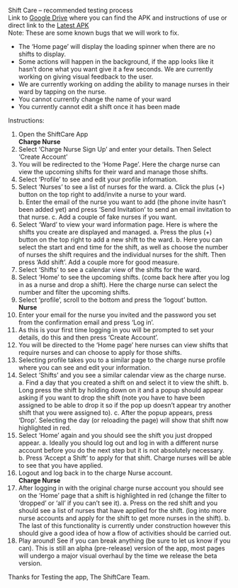 Shift Care – recommended testing process<br>
Link to [Google Drive](https://drive.google.com/drive/folders/13e43J8viCah0rvO-ksIcL9Au1hPTTqk0?usp=sharing) where you can find the APK and instructions of use or direct link to the [Latest APK](https://drive.google.com/file/d/1ZZ3r3PE0wPoFYHDsyCwKp3hKrkE5zkh6/view?usp=sharing)<br>
Note: These are some known bugs that we will work to fix.
-	The ‘Home page’ will display the loading spinner when there are no shifts to display. 
-	Some actions will happen in the background, if the app looks like it hasn’t done what you want give it a few seconds. We are currently working on giving visual feedback to the user.
-	We are currently working on adding the ability to manage nurses in their ward by tapping on the nurse.
-	You cannot currently change the name of your ward
-	You currently cannot edit a shift once it has been made

Instructions:
1.	Open the ShiftCare App<br>
**Charge Nurse**<br>
2.	Select ‘Charge Nurse Sign Up’ and enter your details. Then Select ‘Create Account’
3.	You will be redirected to the ‘Home Page’. Here the charge nurse can view the upcoming shifts for their ward and manage those shifts.
4.	Select ‘Profile’ to see and edit your profile information.
5.	Select ‘Nurses’ to see a list of nurses for the ward. 
a.	Click the plus (+) button on the top right to add/invite a nurse to your ward.  
b.	Enter the email of the nurse you want to add (the phone invite hasn’t been added yet) and press ‘Send Invitation’ to send an email invitation to that nurse.
c.	Add a couple of fake nurses if you want.
6.	Select ‘Ward’ to view your ward information page. Here is where the shifts you create are displayed and managed.
a.	Press the plus (+) button on the top right to add a new shift to the ward.
b.	Here you can select the start and end time for the shift, as well as choose the number of nurses the shift requires and the individual nurses for the shift. Then press ‘Add shift’. Add a couple more for good measure.
7.	Select ‘Shifts’ to see a calendar view of the shifts for the ward.
8.	Select ‘Home’ to see the upcoming shifts. (come back here after you log in as a nurse and drop a shift). Here the charge nurse can select the number and filter the upcoming shifts.
9.	Select ‘profile’, scroll to the bottom and press the ‘logout’ button.<br>
**Nurse**<br>
10.	Enter your email for the nurse you invited and the password you set from the confirmation email and press ‘Log in’.
11.	As this is your first time logging in you will be prompted to set your details, do this and then press ‘Create Account’.
12.	You will be directed to the ‘Home page’ here nurses can view shifts that require nurses and can choose to apply for those shifts.
13.	Selecting profile takes you to a similar page to the charge nurse profile where you can see and edit your information.
14.	Select ‘Shifts’ and you see a similar calendar view as the charge nurse. 
a.	Find a day that you created a shift on and select it to view the shift.
b.	Long press the shift by holding down on it and a popup should appear asking if you want to drop the shift (note you have to have been assigned to be able to drop it so if the pop up doesn’t appear try another shift that you were assigned to).
c.	After the popup appears, press ‘Drop’. Selecting the day (or reloading the page) will show that shift now highlighted in red.
15.	Select ‘Home’ again and you should see the shift you just dropped appear. 
a.	Ideally you should log out and log in with a different nurse account before you do the next step but it is not absolutely necessary. 
b.	Press ‘Accept a Shift’ to apply for that shift. Charge nurses will be able to see that you have applied. 
16.	Logout and log back in to the charge Nurse account.<br>
**Charge Nurse**<br>
17.	After logging in with the original charge nurse account you should see on the ‘Home’ page that a shift is highlighted in red (change the filter to ‘dropped’ or ‘all’ if you can’t see it). 
a.	Press on the red shift and you should see a list of nurses that have applied for the shift. (log into more nurse accounts and apply for the shift to get more nurses in the shift).
b.	The last of this functionality is currently under construction however this should give a good idea of how a flow of activities should be carried out.
18.	Play around! See if you can break anything (be sure to let us know if you can). This is still an alpha (pre-release) version of the app, most pages will undergo a major visual overhaul by the time we release the beta version.


Thanks for Testing the app,
The ShiftCare Team.

